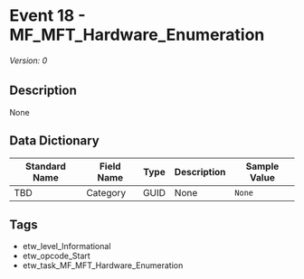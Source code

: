 # Event 18 - MF_MFT_Hardware_Enumeration
###### Version: 0

## Description
None

## Data Dictionary
|Standard Name|Field Name|Type|Description|Sample Value|
|---|---|---|---|---|
|TBD|Category|GUID|None|`None`|

## Tags
* etw_level_Informational
* etw_opcode_Start
* etw_task_MF_MFT_Hardware_Enumeration